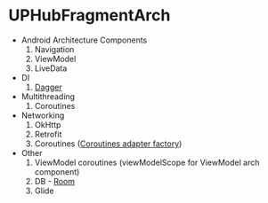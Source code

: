 # UPHubFragmentArch
- Android Architecture Components
    1. Navigation
    2. ViewModel
    3. LiveData
- DI
    1. [Dagger](https://dagger.dev/)
- Multithreading
    1. Coroutines
- Networking
    1. OkHttp
    2. Retrofit
    3. Coroutines ([Coroutines adapter factory](https://github.com/JakeWharton/retrofit2-kotlin-coroutines-adapter))
- Other
    1. ViewModel coroutines (viewModelScope for ViewModel arch component)
    2. DB - [Room](https://developer.android.com/topic/libraries/architecture/room)
    3. Glide
